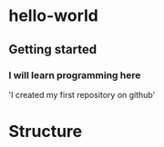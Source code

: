 # hello-world
## Getting started
### I will learn programming here
'I created my first repository on github'

# Structure

